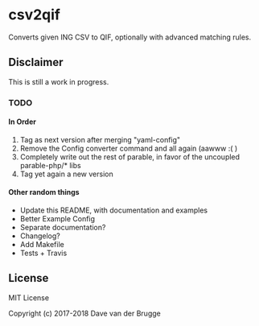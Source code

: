 # csv2qif
Converts given ING CSV to QIF, optionally with advanced matching rules.

## Disclaimer
This is still a work in progress.

### TODO
#### In Order
1. Tag as next version after merging "yaml-config"
1. Remove the Config converter command and all again (aawww :( )
1. Completely write out the rest of parable, in favor of the uncoupled parable-php/* libs
1. Tag yet again a new version

#### Other random things
* Update this README, with documentation and examples 
* Better Example Config
* Separate documentation?
* Changelog?
* Add Makefile
* Tests + Travis

## License
MIT License

Copyright (c) 2017-2018 Dave van der Brugge
